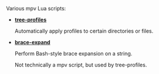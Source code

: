 Various mpv Lua scripts:

* **[tree-profiles](scripts/tree-profiles.lua)**

  Automatically apply profiles to certain directories or files.

* **[brace-expand](scripts/brace-expand.lua)**

  Perform Bash-style brace expansion on a string.

  Not technically a mpv script, but used by tree-profiles.

